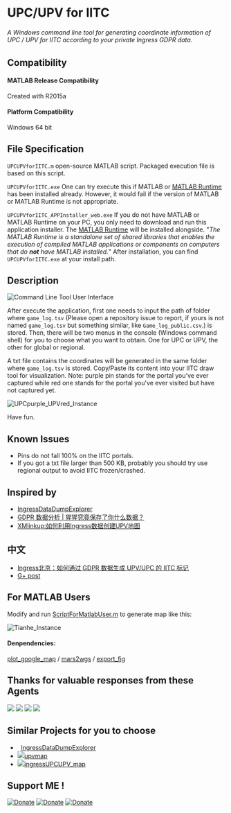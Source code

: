 # UPC/UPV for IITC
###### A Windows command line tool for generating coordinate information of UPC / UPV for IITC according to your private Ingress GDPR data.

## Compatibility
#### MATLAB Release Compatibility
Created with R2015a

#### Platform Compatibility
Windows 64 bit

## File Specification
```UPCUPVforIITC.m``` open-source MATLAB script. Packaged execution file is based on this script.

```UPCUPVforIITC.exe``` One can try execute this if MATLAB or [MATLAB Runtime](https://ww2.mathworks.cn/products/compiler/matlab-runtime.html) has been installed already. However, it would fail if the version of MATLAB or MATLAB Runtime is not appropriate.

```UPCUPVforIITC_APPInstaller_web.exe``` If you do not have MATLAB or MATLAB Runtime on your PC, you only need to download and run this application installer. The [MATLAB Runtime](https://ww2.mathworks.cn/products/compiler/matlab-runtime.html) will be installed alongside. "_The MATLAB Runtime is a standalone set of shared libraries that enables the execution of compiled MATLAB applications or components on computers that do **not** have MATLAB installed._" After installation, you can find ```UPCUPVforIITC.exe``` at your install path.

## Description

![Command Line Tool User Interface](https://github.com/chouj/UPC-UPV-for-IITC/blob/master/ProcedureImages/CommandLineToolUserInterface.png)

After execute the application, first one needs to input the path of folder where ```game_log.tsv``` (Please open a repository issue to report, if yours is not named ```game_log.tsv``` but something similar, like ```Game_log_public.csv```.) is stored. Then, there will be two menus in the console (Windows command shell) for you to choose what you want to obtain. One for UPC or UPV, the other for global or regional.

A txt file contains the coordinates will be generated in the same folder where ```game_log.tsv``` is stored. Copy/Paste its content into your IITC draw tool for visualization. Note: purple pin stands for the portal you've ever captured while red one stands for the portal you've ever visited but have not captured yet.

![UPCpurple_UPVred_Instance](https://github.com/chouj/UPC-UPV-for-IITC/blob/master/ProcedureImages/UPCpurple_UPVred_Instance.png)

Have fun.

## Known Issues

- Pins do not fall 100% on the IITC portals.
- If you got a txt file larger than 500 KB, probably you should try use regional output to avoid IITC frozen/crashed.

## Inspired by

- [IngressDataDumpExplorer](https://github.com/Maxr1998/IngressDataDumpExplorer)
- [GDPR 数据分析 | 猩猩究竟保存了你什么数据？](https://bjres.net/2018/09/17/gdpr-%e6%95%b0%e6%8d%ae%e5%88%86%e6%9e%90-%e7%8c%a9%e7%8c%a9%e7%a9%b6%e7%ab%9f%e4%bf%9d%e5%ad%98%e4%ba%86%e4%bd%a0%e4%bb%80%e4%b9%88%e6%95%b0%e6%8d%ae%ef%bc%9f/)
- [XMlinkup:如何利用Ingress数据创建UPV地图](https://mp.weixin.qq.com/s/PIG8ck3ycqyRBQOQHSRDgQ)

## 中文

- [Ingress北京：如何通过 GDPR 数据生成 UPV/UPC 的 IITC 标记](https://mp.weixin.qq.com/s/M95hCLFJrQ8vaQTDBMvFuw)
- [G+ post](https://plus.google.com/115998023759365262980/posts/iUnZHX1o8ZG)

## For MATLAB Users

Modify and run [ScriptForMatlabUser.m](https://github.com/chouj/UPC-UPV-for-IITC/blob/master/ScriptForMatlabUser.m) to generate map like this:

![Tianhe_Instance](https://github.com/chouj/UPC-UPV-for-IITC/blob/master/ProcedureImages/Tianhe_Instance.png)

#### Denpendencies:

[plot_google_map](https://www.mathworks.com/matlabcentral/fileexchange/27627-zoharby-plot_google_map) / [mars2wgs](https://www.mathworks.com/matlabcentral/fileexchange/65234-adclose-mars2wgs) / [export_fig](https://www.mathworks.com/matlabcentral/fileexchange/23629-export_fig)

## Thanks for valuable responses from these Agents

![](https://img.shields.io/badge/Agent-@AlexRowe-blue.svg?longCache=true&style=popout) ![](https://img.shields.io/badge/Agent-@TheRedSeven-blue.svg?longCache=true&style=popout) 
![](https://img.shields.io/badge/Agent-@mimtwin-blue.svg?longCache=true&style=popout) 
![](https://img.shields.io/badge/Agent-@8K4T7-blue.svg?longCache=true&style=popout) 

## Similar Projects for you to choose

- <img src="https://github.com/chouj/UPC-UPV-for-IITC/blob/master/ProcedureImages/919853.png" width="8"></img>[IngressDataDumpExplorer](https://github.com/Maxr1998/IngressDataDumpExplorer)
- ![](https://github.com/chouj/UPC-UPV-for-IITC/blob/master/ProcedureImages/python.svg)[upvmap](https://github.com/yuehuTi/upvmap)
- ![](https://github.com/chouj/UPC-UPV-for-IITC/blob/master/ProcedureImages/ruby.svg)[ingressUPCUPV_map](https://github.com/tolves/ingressUPCUPV_map)

## Support ME !

[![Donate](https://img.shields.io/badge/Donate-PayPal-green.svg)](https://www.paypal.me/Mesoscale)
[![Donate](https://img.shields.io/badge/Donate-WeChat-brightgreen.svg)](https://github.com/chouj/donate-page/blob/master/simple/images/WeChatQR.jpg?raw=true)
[![Donate](https://img.shields.io/badge/Donate-AliPay-blue.svg)](https://github.com/chouj/donate-page/blob/master/simple/images/AlipayQR.jpg?raw=true)
